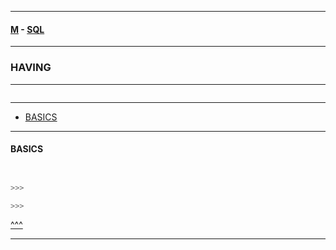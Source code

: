 
---

#### [M](https://github.com/ttltrk/TTT/blob/master/menu.md) - [SQL](https://github.com/ttltrk/TTT/blob/master/SQL/SQL.md)

---

### HAVING

---

```

```

---

* [BASICS](#BASICS)


---

#### BASICS

```sql


>>>

>>>
```


[^^^](#HAVING)

---
